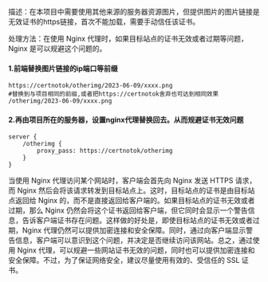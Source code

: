 描述：在本项目中需要使用其他来源的服务器资源图片，但提供图片的图片链接是无效证书的https链接，首次不能加载，需要手动信任该证书。

处理方法：在使用 Nginx 代理时，如果目标站点的证书无效或者过期等问题，Nginx 是可以规避这个问题的。
#### 1.前端替换图片链接的ip端口等前缀
```
https://certnotok/otherimg/2023-06-09/xxxx.png
#替换到与项目相同的前缀,或者把https://certnotok舍弃也可达到相同效果
/otherimg/2023-06-09/xxxx.png
```
#### 2.再由项目所在的服务器，设置nginx代理替换回去。从而规避证书无效问题
```
server {
    /otherimg {
        proxy_pass: https://certnotok/otherimg 
    }
}
```
当使用 Nginx 代理访问某个网站时，客户端会首先向 Nginx 发送 HTTPS 请求，而 Nginx 然后会将该请求转发到目标站点上。这时，目标站点的证书是由目标站点返回给 Nginx 的，而不是直接返回给客户端的。如果目标站点的证书无效或者过期，那么 Nginx 仍然会将这个证书返回给客户端，但它同时会显示一个警告信息，告诉客户端证书存在问题。这样做的好处是，即使目标站点的证书无效或者过期，Nginx 代理仍然可以提供加密连接和安全保障。同时，通过向客户端显示警告信息，客户端可以意识到这个问题，并决定是否继续访问该网站。总之，通过使用 Nginx 代理，可以规避一些网站证书无效的问题，同时也可以提供加密连接和安全保障。不过，为了保证网络安全，建议尽量使用有效的、受信任的 SSL 证书。